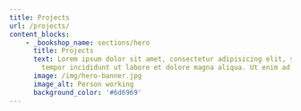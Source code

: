 ```yaml
---
title: Projects
url: /projects/
content_blocks:
    - _bookshop_name: sections/hero
      title: Projects
      text: Lorem ipsum dolor sit amet, consectetur adipisicing elit, sed do eiusmod
        tempor incididunt ut labore et dolore magna aliqua. Ut enim ad minim veniam.
      image: /img/hero-banner.jpg
      image_alt: Person working
      background_color: '#6d6969'
---
```

